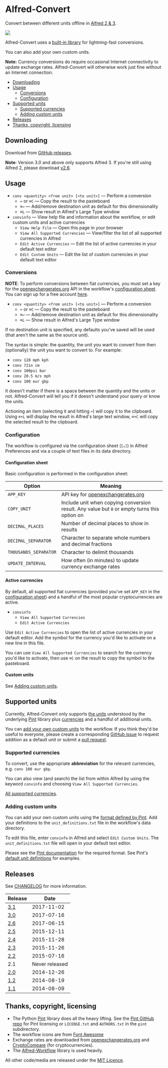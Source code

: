 
Alfred-Convert
==============

Convert between different units offline in [Alfred 2 & 3][alfred].

![][demo]

Alfred-Convert uses a [built-in library][pintdocs] for lightning-fast conversions.

You can also add your own custom units.

**Note:** Currency conversions do require occasional Internet connectivity to update exchange rates. Alfred-Convert will otherwise work just fine without an Internet connection.

<!-- MarkdownTOC autolink="true" bracket="round" depth="2" autoanchor="true" -->

- [Downloading](#downloading)
- [Usage](#usage)
    - [Conversions](#conversions)
    - [Configuration](#configuration)
- [Supported units](#supported-units)
    - [Supported currencies](#supported-currencies)
    - [Adding custom units](#adding-custom-units)
- [Releases](#releases)
- [Thanks, copyright, licensing](#thanks-copyright-licensing)

<!-- /MarkdownTOC -->


<a name="downloading"></a>
Downloading
-----------

Download from [GitHub releases][ghreleases].

**Note**: Version 3.0 and above only supports Alfred 3. If you're still using Alfred 2, please download [v2.6][v2.6].


<a name="usage"></a>
Usage
-----

- `conv <quantity> <from unit> [<to unit>]` — Perform a conversion
    - `↩` or `⌘C` — Copy the result to the pasteboard
    - `⌘↩` — Add/remove destination unit as default for this dimensionality
    - `⌘L` — Show result in Alfred's Large Type window
- `convinfo` — View help file and information about the workflow, or edit custom units and active currencies
    - `View Help File` — Open this page in your browser
    - `View All Supported Currencies` — View/filter the list of all supported currencies in Alfred
    - `Edit Active Currencies` — Edit the list of active currencies in your default text editor
    - `Edit Custom Units` — Edit the list of custom currencies in your default text editor


<a name="conversions"></a>
### Conversions ###

**NOTE**: To perform conversions between fiat currencies, you must set a key for the [openexchangerates.org][openx] API in the workflow's [configuration sheet](#configuration). You can sign up for a free account [here][openx-free].

- `conv <quantity> <from unit> [<to unit>]` — Perform a conversion
    - `↩` or `⌘C` — Copy the result to the pasteboard
    - `⌘↩` — Add/remove destination unit as default for this dimensionality
    - `⌘L` — Show result in Alfred's Large Type window

If no destination unit is specified, any defaults you've saved will be used (that aren't the same as the source unit).

The syntax is simple: the quantity, the unit you want to convert from then (optionally) the unit you want to convert to. For example:

- `conv 128 mph kph`
- `conv 72in cm`
- `conv 100psi bar`
- `conv 20.5 m/s mph`
- `conv 100 eur gbp`

It doesn't matter if there is a space between the quantity and the units or not. Alfred-Convert will tell you if it doesn't understand your query or know the units.

Actioning an item (selecting it and hitting `↩`) will copy it to the clipboard. Using `⌘+L` will display the result in Alfred's large text window, `⌘+C` will copy the selected result to the clipboard.


<a name="configuration"></a>
### Configuration ###

The workflow is configured via the configuration sheet (`[𝓍]`) in Alfred Preferences and via a couple of text files in its data directory.


#### Configuration sheet ####

Basic configuration is performed in the configuration sheet:

|         Option        |                                           Meaning                                            |
|-----------------------|----------------------------------------------------------------------------------------------|
| `APP_KEY` | API key for [openexchangerates.org][openx] |
| `COPY_UNIT`           | Include unit when copying conversion result. Any value but `0` or empty turns this option on |
| `DECIMAL_PLACES`      | Number of decimal places to show in results                                                  |
| `DECIMAL_SEPARATOR`   | Character to separate whole numbers and decimal fractions                                    |
| `THOUSANDS_SEPARATOR` | Character to delimit thousands                                                               |
| `UPDATE_INTERVAL`     | How often (in minutes) to update currency exchange rates                                     |


#### Active currencies ####

By default, all supported fiat currencies (provided you've set `APP_KEY` in the [configuration sheet](#configuration)) and a handful of the most popular cryptocurrencies are active.

- `convinfo`
    - `View All Supported Currencies`
    - `Edit Active Currencies`

Use `Edit Active Currencies` to open the list of active currencies in your default editor. Add the symbol for the currency you'd like to activate on a new line in this file.

You can use `View All Supported Currencies` to search for the currency you'd like to activate, then use `⌘C` on the result to copy the symbol to the pasteboard.


#### Custom units ####

See [Adding custom units](#adding-custom-units).


<a name="supported-units"></a>
Supported units
---------------

Currently, Alfred-Convert only supports [the units][pintunits] understood by the underlying [Pint][pintdocs] library plus [currencies](#supported-currencies) and a handful of additional units.

You can [add your own custom units](#adding-custom-units) to the workflow. If you think they'd be useful to everyone, please create a corresponding [GitHub issue][ghissues] to request addition as a default unit or submit a [pull request][ghpulls].


<a name="supported-currencies"></a>
### Supported currencies ###

To convert, use the appropriate **abbreviation** for the relevant currencies, e.g. `conv 100 eur gbp`.

You can also view (and search) the list from within Alfred by using the keyword `convinfo` and choosing `View All Supported Currencies`.

[All supported currencies](./docs/currencies.md).


<a name="adding-custom-units"></a>
### Adding custom units ###

You can add your own custom units using the [format defined by Pint][pinthowto]. Add your definitions to the `unit_definitions.txt` file in the workflow's data directory.

To edit this file, enter `convinfo` in Alfred and select `Edit Custom Units`. The `unit_definitions.txt` file will open in your default text editor.

Please see the [Pint documentation][pinthowto] for the required format. See Pint's [default unit definitions][pintunits] for examples.


<a name="releases"></a>
Releases
--------

See [CHANGELOG][changelog] for more information.

|   Release   |      Date      |
|-------------|----------------|
| [3.1][v3.1] | 2017-11-02     |
| [3.0][v3.0] | 2017-07-16     |
| [2.6][v2.6] | 2017-06-15     |
| [2.5][v2.5] | 2015-12-11     |
| [2.4][v2.4] | 2015-11-28     |
| [2.3][v2.3] | 2015-11-26     |
| [2.2][v2.2] | 2015-07-16     |
| 2.1         | Never released |
| [2.0][v2.0] | 2014-12-26     |
| [1.2][v1.2] | 2014-08-19     |
| [1.1][v1.1] | 2014-08-09     |


<a name="thanks-copyright-licensing"></a>
Thanks, copyright, licensing
----------------------------

- The Python [Pint][pintdocs] library does all the heavy lifting. See the [Pint GitHub repo][pintrepo] for Pint licensing or `LICENSE.txt` and `AUTHORS.txt` in the `pint` subdirectory.
- The workflow icons are from [Font Awesome][fontawesome]
- Exchange rates are downloaded from [openexchangerates.org][openx] and [CryptoCompare][cryptocompare] (for cryptocurrencies).
- The [Alfred-Workflow][alfred-workflow] library is used heavily.

All other code/media are released under the [MIT Licence][mit].


[alfred-workflow]: http://www.deanishe.net/alfred-workflow/
[alfred]: http://www.alfredapp.com/
[changelog]: ./CHANGELOG.md
[demo]: https://raw.github.com/deanishe/alfred-convert/master/demo.gif
[fontawesome]: http://fortawesome.github.io/Font-Awesome/
[ghissues]: https://github.com/deanishe/alfred-convert/issues
[ghpulls]: https://github.com/deanishe/alfred-convert/pulls
[ghreleases]: https://github.com/deanishe/alfred-convert/releases
[mit]: http://opensource.org/licenses/MIT
[pintdocs]: http://pint.readthedocs.org/en/latest/index.html
[pinthowto]: http://pint.readthedocs.org/en/latest/defining.html
[pintrepo]: https://github.com/hgrecco/pint
[pintunits]: https://github.com/hgrecco/pint/blob/master/pint/default_en.txt
[v1.1]: https://github.com/deanishe/alfred-convert/releases/tag/v1.1
[v1.2]: https://github.com/deanishe/alfred-convert/releases/tag/v1.2
[v2.0]: https://github.com/deanishe/alfred-convert/releases/tag/v2.0
[v2.2.1]: https://github.com/deanishe/alfred-convert/releases/tag/v2.2.1
[v2.2]: https://github.com/deanishe/alfred-convert/releases/tag/v2.2
[v2.3]: https://github.com/deanishe/alfred-convert/releases/tag/v2.3
[v2.4]: https://github.com/deanishe/alfred-convert/releases/tag/v2.4
[v2.5]: https://github.com/deanishe/alfred-convert/releases/tag/v2.5
[v2.6]: https://github.com/deanishe/alfred-convert/releases/tag/v2.6
[v3.0]: https://github.com/deanishe/alfred-convert/releases/tag/v3.0
[v3.1]: https://github.com/deanishe/alfred-convert/releases/tag/v3.1
[cryptocompare]: https://www.cryptocompare.com/
[openx]: https://openexchangerates.org/
[openx-free]: https://openexchangerates.org/signup/free
